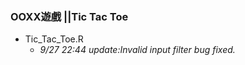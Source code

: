 ﻿
### OOXX遊戲    ||Tic Tac Toe
- Tic_Tac_Toe.R
	- *9/27 22:44 update:Invalid input filter bug fixed.* 
